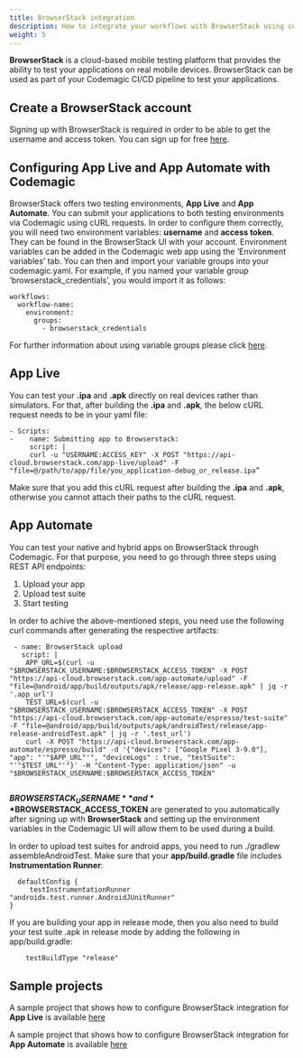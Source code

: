 ```yaml
---
title: BrowserStack integration
description: How to integrate your workflows with BrowserStack using codemagic.yaml
weight: 5
---
```


**BrowserStack** is a cloud-based mobile testing platform that provides the ability to test your applications on real mobile devices. BrowserStack can be used as part of your Codemagic CI/CD pipeline to test your applications.


## Create a BrowserStack account

Signing up with BrowserStack is required in order to be able to get the username and access token. You can sign up for free [here](https://www.browserstack.com/).

## Configuring **App Live** and **App Automate** with Codemagic

BrowserStack offers two testing environments, **App Live** and **App Automate**. You can submit your applications to both testing environments via Codemagic using cURL requests. In order to configure them correctly, you will need two environment variables: **username** and **access token**. They can be found in the BrowserStack UI with your account. Environment variables can be added in the Codemagic web app using the ‘Environment variables’ tab. You can then and import your variable groups into your codemagic.yaml. For example, if you named your variable group ‘browserstack_credentials’, you would import it as follows:

```
workflows:
  workflow-name:
    environment:
      groups:
        - browserstack_credentials

```

For further information about using variable groups please click [here](https://docs.codemagic.io/variables/environment-variable-groups/).

## App Live
You can test your **.ipa** and **.apk** directly on real devices rather than simulators. For that, after building the **.ipa** and **.apk**, the below cURL request needs to be in your yaml file:

```
- Scripts:
-    name: Submitting app to Browserstack:
     script: |
     curl -u "USERNAME:ACCESS_KEY" -X POST "https://api-cloud.browserstack.com/app-live/upload" -F "file=@/path/to/app/file/you_application-debug_or_release.ipa”

```

Make sure that you add this cURL request after building the **.ipa** and **.apk**, otherwise you cannot attach their paths to the cURL request.
 
## App Automate

You can test your native and hybrid apps on BrowserStack through Codemagic. For that purpose, you need to go through three steps using REST API endpoints:
1. Upload your app
2. Upload test suite
3. Start testing

In order to achive the above-mentioned steps, you need use the following curl commands after generating the respective artifacts:

```
 - name: BrowserStack upload
   script: |      
    APP_URL=$(curl -u "$BROWSERSTACK_USERNAME:$BROWSERSTACK_ACCESS_TOKEN" -X POST "https://api-cloud.browserstack.com/app-automate/upload" -F "file=@android/app/build/outputs/apk/release/app-release.apk" | jq -r '.app_url') 
    TEST_URL=$(curl -u "$BROWSERSTACK_USERNAME:$BROWSERSTACK_ACCESS_TOKEN" -X POST "https://api-cloud.browserstack.com/app-automate/espresso/test-suite" -F "file=@android/app/build/outputs/apk/androidTest/release/app-release-androidTest.apk" | jq -r '.test_url')
    curl -X POST "https://api-cloud.browserstack.com/app-automate/espresso/build" -d '{"devices": ["Google Pixel 3-9.0"], "app": "'"$APP_URL"'", "deviceLogs" : true, "testSuite": "'"$TEST_URL"'"}' -H "Content-Type: application/json" -u "$BROWSERSTACK_USERNAME:$BROWSERSTACK_ACCESS_TOKEN" 
    
```

**$BROWSERSTACK_USERNAME** and **$BROWSERSTACK_ACCESS_TOKEN** are generated to you automatically after signing up with **BrowserStack** and setting up the environment variables in the Codemagic UI will allow them to be used during a build.


In order to upload test suites for android apps, you need to run ./gradlew assembleAndroidTest. Make sure that your **app/build.gradle** file includes **Instrumentation Runner**:

```
  defaultConfig {
     testInstrumentationRunner "androidx.test.runner.AndroidJUnitRunner"
}
```

If you are building your app in release mode, then you also need to build your test suite .apk in release mode by adding the following in app/build.gradle:

```
    testBuildType "release"
```

## Sample projects

A sample project that shows how to configure BrowserStack integration for **App Live** is available [here](https://github.com/icarusdust/app_live_browserstack_integration)

A sample project that shows how to configure BrowserStack integration for **App Automate** is available [here](https://github.com/icarusdust/app_automate_browserstack_integration)


